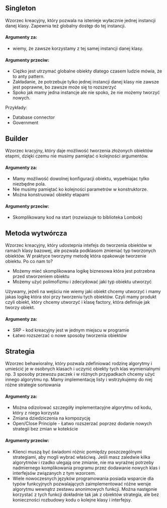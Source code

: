 ## Singleton

Wzorzec kreacyjny, który pozwala na istenieje wyłacznie jednej instancji danej klasy. Zapewnia też globalny dostęp do tej instancji.

#### Argumenty za:
- wiemy, że zawsze korzystamy z tej samej instancji danej klasy.

#### Argumenty przeciw:

- Ciężko jest utrzymać globalne obiekty dlatego czasem ludzie mówia, że to anty pattern.
- Zakładanie, że potrzebuje tylko jednej instancji danej klasy nie zawsze jest poprawne, bo zawsze może się to rozszerzyć
- Spoko jak mamy jedna instancje ale nie spoko, że nie możemy tworzyć nowych.

Przykłady: 
- Database connector
- Government

## Builder

Wzorzec kracyjny, który daje możliwość tworzenia złożonych obiektów etapmi, dzięki czemu nie musimy pamiętać o kolejności argumentów.

#### Argumenty za:
- Mamy możliwość dowolnej konfiguracji obiektu, wypełniajac tylko niezbędne pola.
- Nie musimy pamiętać ko kolejności parametrów w konstruktorze.
- Można konstruować obiekty etapami

#### Argumenty przeciw:

- Skomplikowany kod na start (rozwiazuje to biblioteka Lombok)

## Metoda wytwórcza

Wzorzec kreacyjny, który udostepnia intefejs do tworzenia obiektów w ramach klasy bazowej, ale pozwala podklasom zmieniać typ tworzonych obiektów.
W praktyce tworzymy metodę która opakowuje tworzenie obiektu.
Po co nam to?
- Możemy mieć skomplikowana logikę biznesowa która jest potrzebna przed stworzeniem obiektu
- Możemy użyć polimofizmu i zdecydować jaki typ obiektu utworzyć

Używamy, jeżeli na wejściu nie wiemy jaki obiekt chcemy utworzyć i mamy jakas logikę która stoi przy tworzeniu tych obiektów.
Czyli mamy produkt czyli obiekt, który chcemy utworzyć i klasę factory, która definiuje jak tworzy obiekt.

#### Argumenty za:

- SRP - kod kreacyjny jest w jednym miejscu w programie
- Łatwo rozszerzać o nowe sposoby tworzenia obiektów

## Strategia

Wzorzec behawioralny, który pozwala zdefiniować rodzinę algorytmy i umieścić je w osobnych klasach i uczynić obiekty tych klas wymienialnymi
np. 3 sposoby przewozu paczek i w różnych przypadkach chcemy użyć innego algorytmu
np. Mamy implementację listy i wstrzykujemy do niej różne strategie sortowania


#### Argumenty za:
- Można odizolować szczegóły implementacyjne algorytmu od kodu, który z niego korzysta
- Zmiana dziedziczenia na kompozycję
- Open/Close Principle - Łatwo rozszerzać poprzez dodanie nowych strategii bez zmian w kotekście

#### Argumenty przeciw:

- Klienci muszą być świadomi różnic pomiędzy poszczególnymi strategiami, aby mogli wybrać właściwą.
Jeśli masz zaledwie kilka algorytmów i rzadko ulegają one zmianie, nie ma wyraźnej potrzeby nadmiernego komplikowania programu przez dodawanie nowych klas i interfejsów związanych z tym wzorcem.
- Wiele nowoczesnych języków programowania posiada wsparcie dla typów funkcyjnych pozwalających zaimplementować różne wersje algorytmu wewnątrz zestawu anonimowych funkcji. Można następnie korzystać z tych funkcji dokładnie tak jak z obiektów strategia, ale bez konieczności rozbudowy kodu o kolejne klasy i interfejsy.